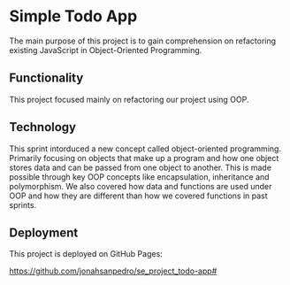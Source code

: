 # Simple Todo App

The main purpose of this project is to gain comprehension on refactoring existing JavaScript in Object-Oriented Programming.

## Functionality

This project focused mainly on refactoring our project using OOP.

## Technology

This sprint intorduced a new concept called object-oriented programming. Primarily focusing on objects that make up a program and how one object stores data and can be passed from one object to another. This is made possible through key OOP concepts like encapsulation, inheritance and polymorphism. We also covered how data and functions are used under OOP and how they are different than how we covered functions in past sprints.

## Deployment

This project is deployed on GitHub Pages:

https://github.com/jonahsanpedro/se_project_todo-app#
